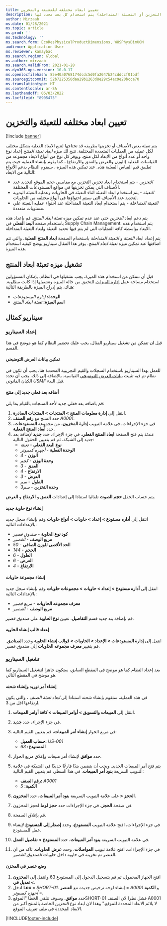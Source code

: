 ```yaml
---
title: تعيين ابعاد مختلفه للتعبئة والتخزين
description: يوضح هذا المقال كيفيه تحديد العملية (التعبئة أو التخزين أو التعبئة المتداخلة) يتم استخدام كل بعد محدد لها.
author: Mirzaab
ms.date: 01/28/2021
ms.topic: article
ms.prod: ''
ms.technology: ''
ms.search.form: EcoResPhysicalProductDimensions, WHSPhysDimUOM
audience: Application User
ms.reviewer: kamaybac
ms.search.region: Global
ms.author: mirzaab
ms.search.validFrom: 2021-01-28
ms.dyn365.ops.version: 10.0.17
ms.openlocfilehash: 85e40a0768174dcdc5d0fa2647b24cddccf01bdf
ms.sourcegitcommit: 52b7225350daa29b1263d8e29c54ac9e20bcca70
ms.translationtype: HT
ms.contentlocale: ar-SA
ms.lasthandoff: 06/03/2022
ms.locfileid: "8905475"
---
```

# <a name="set-different-dimensions-for-packing-and-storage"></a>تعيين ابعاد مختلفه للتعبئة والتخزين

[!include [banner](../../includes/banner.md)]

يتم تعبئة بعض الأصناف أو تخزينها بطريقه قد تحتاجها لتتبع الابعاد الفعلية بشكل مختلف لكل عمليه من العمليات المتعددة المختلفة. تتيح لك ميزه *ابعاد تعبئة المنتج* إعداد نوع واحد أو عده أنواع من الابعاد لكل منتج. ويوفر كل نوع من أنواع الابعاد مجموعه من القياسات الفعلية (الوزن والعرض والعمق والارتفاع) ، كما يقوم بإنشاء العملية حيث يتم تطبيق قيم القياس الفعلية هذه. عند تمكين هذه الميزة ، سيقوم النظام بدعم الأنواع التالية من الابعاد:

- *التخزين* - يتم استخدام ابعاد تخزين التخزين مع مقاييس حجم الموقع لتحديد عدد الأصناف التي يمكن تخزينها في مواقع المستودعات المختلفة.
- *التعبئة* - يتم استخدام ابعاد التعبئة اثناء التعبئة في الحاويات وعمليه التعبئة اليدوية لتحديد عدد الأصناف التي سيتم احتواؤها في أنواع مختلفه من الحاويات.
- *التعبئة المتداخلة* - يتم استخدام ابعاد التعبئة المتداخلة عند احتواء عمليه التعبئة علي مستويات متعددة.

يتم دعم ابعاد *التخزين* حتى عند عدم تمكين ميزه *تعبئة ابعاد المنتج*. قم بإعداد هذه باستخدام صفحه **البعد الفعلي** في Supply Chain Management. يتم استخدام هذه الابعاد بواسطة كافة العمليات التي لم يتم فيها تحديد التعبئة وابعاد التعبئة المتداخلة.

يتم إعداد ابعاد *التعبئة* و *التعبئة المتداخلة* باستخدام الصفحة **ابعاد المنتج الفعلية**، والتي تتم اضافتها عند تمكين ميزه *تعبئة ابعاد المنتج*.
يوفر هذا المقال سيناريو يوضح كيفيه استخدام هذه الميزة.

## <a name="turn-on-the-packaging-product-dimensions-feature"></a>تشغيل ميزه تعبئة ابعاد المنتج

قبل أن تتمكن من استخدام هذه الميزة، يجب تشغيلها في النظام. بإمكان المسؤولين استخدام مساحة عمل [إدارة الميزات](../../fin-ops-core/fin-ops/get-started/feature-management/feature-management-overview.md) للتحقق من حالة الميزة وتشغيلها إذا كانت مطلوبة. هناك، يتم إدراج الميزة بالطريقة التالية:

- **الوحدة:** *إدارة المستودعات*
- **اسم الميزة:** *تعبئة ابعاد المنتج*

## <a name="example-scenario"></a>سيناريو كمثال

### <a name="set-up-the-scenario"></a>إعداد السيناريو

قبل ان تتمكن من تشغيل سيناريو المثال، يجب عليك تحضير النظام كما هو موضح في هذا القسم.

#### <a name="enable-demo-data"></a>تمكين بيانات العرض التوضيحي

للعمل بهذا السيناريو باستخدام السجلات والقيم التجريبية المحددة هنا، يجب أن تكون في نظام تم فيه تثبيت [بيانات العرض التوضيحي](../../fin-ops-core/dev-itpro/deployment/deploy-demo-environment.md) القياسية. بالإضافة إلى ذلك، يجب أن تحدد الكيان القانوني *USMF* قبل البدء.

#### <a name="add-a-new-physical-dimension-to-a-product"></a>أضافه بعد فعلي جديد إلى منتج

قم باضافه بعد فعلي جديد لأحد المنتجات بالقيام بما يلي:

1. انتقل إلى **إدارة معلومات المنتج‬ \> المنتجات \> المنتجات الصادرة**.
1. حدد المنتج مع **رقم الصنف** *A0001*.
1. في جزء الإجراءات، في علامة التبويب **إدارة المخزون**، من مجموعة **المستودعات**، حدد **أبعاد المنتج الفعلية**.
1. عندئذ يتم فتح الصفحة **ابعاد المنتج الفعلي**. في جزء الإجراء، حدد **جديد** لإضافة بعد جديد إلى الشبكة، ثم قم بتعيين الحقول التالية:
    - **نوع البعد الفعلي** - *تعبئة*
    - **الوحدة الفعلية** - *أجهزه كمبيوتر*
    - **الوزن** - *4*
    - **وحدة الوزن** - *كجم*
    - **العمق** - *3*
    - **الارتفاع** - *4*
    - **العرض** - *3*
    - **الطول** - *سم*
    - **وحدة التخزين** - *سم3*

يتم حساب الحقل **حجم الصوت** تلقائيا استنادا إلى إعدادات **العمق** و **الارتفاع** و **العرض**.

#### <a name="create-a-new-container-type"></a>إنشاء نوع حاوية جديد

انتقل إلى **أداره مستودع \> إعداد \> حاويات \> أنواع حاويات** وقم بإنشاء سجل جديد بالإعدادات التالية:

- **كود نوع الحاوية** - *صندوق قصير‎*
- **مربع الوصف** - *القصير*
- **الحد الأقصى للوزن الصافي** - *50*
- **الحجم** - *144*
- **الطول** - *6*
- **العرض** - *6*
- **الارتفاع** - *4*

#### <a name="create-a-container-group"></a>إنشاء مجموعة حاويات

انتقل إلى **أداره مستودع \> إعداد \> حاويات \> مجموعات حاويات** وقم بإنشاء سجل جديد بالإعدادات التالية:

- **معرف مجموعه الحاويات** - *مربع قصير*
- **مربع الوصف** - *القصير*

قم بإضافة بند جديد قسم **التفاصيل**. تعيين **نوع الحاوية** علي *صندوق قصير*.

#### <a name="set-up-a-container-build-template"></a>إعداد قالب إنشاء الحاوية

انتقل إلى **إدارة المستودعات \> الإعداد \> الحاويات \> ‏‫قوالب إنشاء الحاوية**‬ وحدد **الصناديق**. قم بتغيير **معرف مجموعه الحاويات** إلى *صندوق قصير*.

### <a name="run-the-scenario"></a>تشغيل السيناريو

بعد إعداد النظام كما هو موضح في المقطع السابق، ستكون جاهزا لتشغيل السيناريو كما هو موضح في المقطع التالي.

#### <a name="create-a-sales-order-and-create-a-shipment"></a>إنشاء أمر توريد وإنشاء شحنه

في هذه العملية، ستقوم بإنشاء شحنه استنادا إلى *ابعاد تعبئة الصنف* ، والتي يكون ارتفاعها اقل من 3.

1. انتقل إلى **المبيعات والتسويق \> أوامر المبيعات \> كافة أوامر المبيعات‬**.
1. في جزء الإجراء، حدد **جديد**.
1. في مربع الحوار **إنشاء أمر المبيعات**، قم بتعيين القيم التالية:

    - **حساب العميل:** *US-001*
    - **المستودع:** *63*

1. حدد **موافق** لإنشاء أمر مبيعات وإغلاق مربع الحوار.
1. يتم فتح أمر المبيعات الجديد. ويجب أن يتضمن بندًا فارغًا جديدًا في الشبكة في علامة التبويب السريعة **بنود أمر المبيعات**. في هذا السطر، قم بتعيين القيم التالية:

    - **رقم الصنف:** *A0001*
    - **الكمية:** *5*

1. على علامة التبويب السريعة **بنود أمر المبيعات**، حدد **المخزون‏‎ \> الحجز**.
1. في صفحة **الحجز**، في جزء الإجراءات حدد **حجز لوط** لحجز المخزون.
1. قم بإغلاق الصفحة.
1. في جزء الإجراءات، افتح علامة التبويب **المستودع**، وحدد **إصدار إلى المستودع‬** لإنشاء عمل للمستودع.
1. في علامة التبويب السريعة **بنود أمر المبيعات**، حدد **المستودع \> تفاصيل العمل**.
1. في جزء الإجراءات، افتح علامة تبويب **المواصلات**، وحدد **عرض الحاويات**. تاكد من ان العنصر تم تخزينه في حاوية داخل حاويات *الصندوق القصير*.

#### <a name="place-an-item-into-storage"></a>وضع عنصر في المخزن

1. افتح الجهاز المحمول، ثم قم بتسجيل الدخول إلى المستودع 63 وانتقل إلى **المخزون \> تعديل في**.
1. ادخل **Loc** = *SHORT-01*. إنشاء لوحه ترخيص جديده مع **العنصر** = *A0001* و **الكمية** = *أجهزه كمبيوتر*.
1. حدد **موافق**. وسوف تتلقي الخطا "الموقعSHORT-01 فشل نظرا لان الصنف A0001 لا يلائم الابعاد المحددة للموقع." وهذا لان ابعاد نوع *التخزين* الخاصة بالمنتج أكبر من الابعاد المحددة في ملف تعريف الموقع.


[!INCLUDE[footer-include](../../includes/footer-banner.md)]